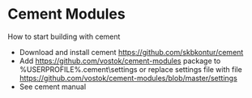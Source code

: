 # Cement Modules

How to start building with cement
- Download and install cement https://github.com/skbkontur/cement
- Add https://github.com/vostok/cement-modules package to %USERPROFILE%\.cement\settings or replace settings file with file https://github.com/vostok/cement-modules/blob/master/settings 
- See cement manual

